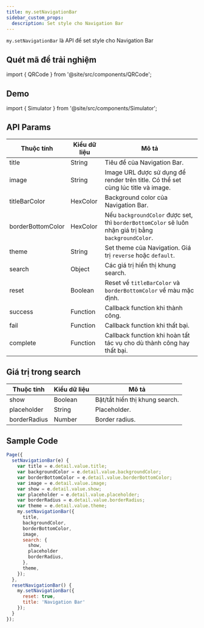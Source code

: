 ```yaml
---
title: my.setNavigationBar
sidebar_custom_props:
  description: Set style cho Navigation Bar
---
```


`my.setNavigationBar` là API để set style cho Navigation Bar

## Quét mã để trải nghiệm

import { QRCode } from '@site/src/components/QRCode';

<QRCode page="pages/api/navigation-bar/set-navigation-bar/index" />

## Demo

import { Simulator } from '@site/src/components/Simulator';

<Simulator page="pages/api/navigation-bar/set-navigation-bar/index" />

## API Params

| Thuộc tính        | Kiểu dữ liệu | Mô tả                                                                                                |
| ----------------- | ------------ | ---------------------------------------------------------------------------------------------------- |
| title             | String       | Tiêu đề của Navigation Bar.                                                                          |
| image             | String       | Image URL được sử dụng để render trên title. Có thể set cùng lúc title và image.                     |
| titleBarColor     | HexColor     | Background color của Navigation Bar.                                                                 |
| borderBottomColor | HexColor     | Nếu `backgroundColor` được set, thì `borderBottomColor` sẽ luôn nhận giá trị bằng `backgroundColor`. |
| theme             | String       | Set theme của Navigation. Giá trị `reverse` hoặc `default`.                                          |
| search            | Object       | Các giá trị hiển thị khung search.                                                                   |
| reset             | Boolean      | Reset về `titleBarColor` và `borderBottomColor` về màu mặc định.                                     |
| success           | Function     | Callback function khi thành công.                                                                    |
| fail              | Function     | Callback function khi thất bại.                                                                      |
| complete          | Function     | Callback function khi hoàn tất tác vụ cho dù thành công hay thất bại.                                |

## Giá trị trong search

| Thuộc tính   | Kiểu dữ liệu | Mô tả                          |
| ------------ | ------------ | ------------------------------ |
| show         | Boolean      | Bật/tắt hiển thị khung search. |
| placeholder  | String       | Placeholder.                   |
| borderRadius | Number       | Border radius.                 |

## Sample Code

```js
Page({
  setNavigationBar(e) {
    var title = e.detail.value.title;
    var backgroundColor = e.detail.value.backgroundColor;
    var borderBottomColor = e.detail.value.borderBottomColor;
    var image = e.detail.value.image;
    var show = e.detail.value.show;
    var placeholder = e.detail.value.placeholder;
    var borderRadius = e.detail.value.borderRadius;
    var theme = e.detail.value.theme;
    my.setNavigationBar({
      title,
      backgroundColor,
      borderBottomColor,
      image,
      search: {
        show,
        placeholder
        borderRadius,
      },
      theme,
    });
  },
  resetNavigationBar() {
    my.setNavigationBar({
      reset: true,
      title: 'Navigation Bar'
    });
  }
});
```
